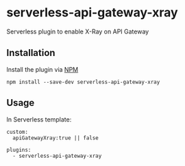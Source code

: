 # serverless-api-gateway-xray
Serverless plugin to enable X-Ray on API Gateway

## Installation

Install the plugin via <a href="https://docs.npmjs.com/cli/install">NPM</a>

```
npm install --save-dev serverless-api-gateway-xray
```

## Usage

In Serverless template:

```
custom:
  apiGatewayXray:true || false

plugins: 
  - serverless-api-gateway-xray

```